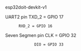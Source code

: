 esp32doit-devkit-v1


UART2 pin TXD_2 = GPIO 17 
          
          RXD_2 = GPIO 16 

Seven Segmen pin CLK = GPIO 32
                
                 DIO = GPIO 33
